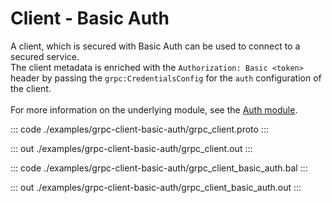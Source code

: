 # Client - Basic Auth

A client, which is secured with Basic Auth can be used to connect to
a secured service.<br/>
The client metadata is enriched with the `Authorization: Basic <token>`
header by passing the `grpc:CredentialsConfig` for the `auth` configuration
of the client.<br/><br/>
For more information on the underlying module,
see the [Auth module](https://docs.central.ballerina.io/ballerina/auth/latest/).


::: code ./examples/grpc-client-basic-auth/grpc_client.proto :::

::: out ./examples/grpc-client-basic-auth/grpc_client.out :::

::: code ./examples/grpc-client-basic-auth/grpc_client_basic_auth.bal :::

::: out ./examples/grpc-client-basic-auth/grpc_client_basic_auth.out :::